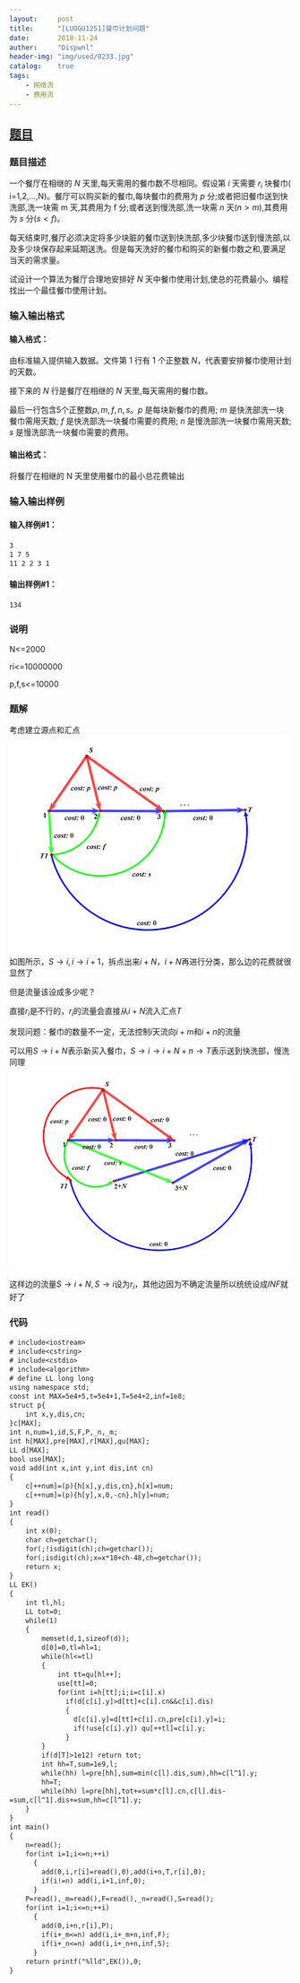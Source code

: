 ```yaml
---
layout:     post
title:      "[LUOGU1251]餐巾计划问题"
date:       2018-11-24
auther:     "Dispwnl"
header-img: "img/used/0233.jpg"
catalog:    true
tags:
    - 网络流
    - 费用流
---
```

## [题目](https://www.luogu.org/problemnew/show/P1251)
### 题目描述
一个餐厅在相继的 $N$ 天里,每天需用的餐巾数不尽相同。假设第 $i$ 天需要 $r_i$ 块餐巾( i=1,2,...,N)。餐厅可以购买新的餐巾,每块餐巾的费用为 $p$ 分;或者把旧餐巾送到快洗部,洗一块需 m 天,其费用为 f 分;或者送到慢洗部,洗一块需 $n$ 天$(n>m)$,其费用为 $s$ 分$(s<f)$。

每天结束时,餐厅必须决定将多少块脏的餐巾送到快洗部,多少块餐巾送到慢洗部,以及多少块保存起来延期送洗。但是每天洗好的餐巾和购买的新餐巾数之和,要满足当天的需求量。

试设计一个算法为餐厅合理地安排好 $N$ 天中餐巾使用计划,使总的花费最小。编程找出一个最佳餐巾使用计划。

### 输入输出格式
#### 输入格式：
由标准输入提供输入数据。文件第 1 行有 1 个正整数 $N$，代表要安排餐巾使用计划的天数。

接下来的 $N$ 行是餐厅在相继的 $N$ 天里,每天需用的餐巾数。

最后一行包含5个正整数$p,m,f,n,s$。$p$ 是每块新餐巾的费用; $m$ 是快洗部洗一块餐巾需用天数; $f$ 是快洗部洗一块餐巾需要的费用; $n$ 是慢洗部洗一块餐巾需用天数; $s$ 是慢洗部洗一块餐巾需要的费用。

#### 输出格式：
将餐厅在相继的 N 天里使用餐巾的最小总花费输出

### 输入输出样例
#### 输入样例#1： 
```plain
3
1 7 5 
11 2 2 3 1
```
#### 输出样例#1： 
```plain
134
```
### 说明
N<=2000

ri<=10000000

p,f,s<=10000

### 题解

考虑建立源点和汇点
![](/img/study/cost1.png)
如图所示，$S\rightarrow i,i\rightarrow i+1$，拆点出来$i+N$，$i+N$再进行分类，那么边的花费就很显然了

但是流量该设成多少呢？

直接$r_i$是不行的，$r_i$的流量会直接从$i+N$流入汇点$T$

发现问题：餐巾的数量不一定，无法控制$i$天流向$i+m$和$i+n$的流量

可以用$S\rightarrow i+N$表示新买入餐巾，$S\rightarrow i \rightarrow i+N+n \rightarrow T$表示送到快洗部，慢洗同理
![](/img/study/cost2.png)

这样边的流量$S\rightarrow i+N,S\rightarrow i$设为$r_i$，其他边因为不确定流量所以统统设成$INF$就好了

### 代码
```
# include<iostream>
# include<cstring>
# include<cstdio>
# include<algorithm>
# define LL long long
using namespace std;
const int MAX=5e4+5,t=5e4+1,T=5e4+2,inf=1e8;
struct p{
	int x,y,dis,cn;
}c[MAX];
int n,num=1,id,S,F,P,_n,_m;
int h[MAX],pre[MAX],r[MAX],qu[MAX];
LL d[MAX];
bool use[MAX];
void add(int x,int y,int dis,int cn)
{
	c[++num]=(p){h[x],y,dis,cn},h[x]=num;
	c[++num]=(p){h[y],x,0,-cn},h[y]=num;
}
int read()
{
	int x(0);
	char ch=getchar();
	for(;!isdigit(ch);ch=getchar());
	for(;isdigit(ch);x=x*10+ch-48,ch=getchar());
	return x;
}
LL EK()
{
	int tl,hl;
	LL tot=0;
	while(1)
	{
		memset(d,1,sizeof(d));
		d[0]=0,tl=hl=1;
		while(hl<=tl)
		{
			int tt=qu[hl++];
			use[tt]=0;
			for(int i=h[tt];i;i=c[i].x)
			  if(d[c[i].y]>d[tt]+c[i].cn&&c[i].dis)
			  {
			  	d[c[i].y]=d[tt]+c[i].cn,pre[c[i].y]=i;
			  	if(!use[c[i].y]) qu[++tl]=c[i].y;
			  }
		}
		if(d[T]>1e12) return tot;
		int hh=T,sum=1e9,l;
		while(hh) l=pre[hh],sum=min(c[l].dis,sum),hh=c[l^1].y;
		hh=T;
		while(hh) l=pre[hh],tot+=sum*c[l].cn,c[l].dis-=sum,c[l^1].dis+=sum,hh=c[l^1].y;
	}
}
int main()
{
	n=read();
	for(int i=1;i<=n;++i)
	  {
	  	add(0,i,r[i]=read(),0),add(i+n,T,r[i],0);
	  	if(i!=n) add(i,i+1,inf,0);
	  }
	P=read(),_m=read(),F=read(),_n=read(),S=read();
	for(int i=1;i<=n;++i)
	  {
	  	add(0,i+n,r[i],P);
	  	if(i+_m<=n) add(i,i+_m+n,inf,F);
	  	if(i+_n<=n) add(i,i+_n+n,inf,S);
	  }
	return printf("%lld",EK()),0;
}
```
